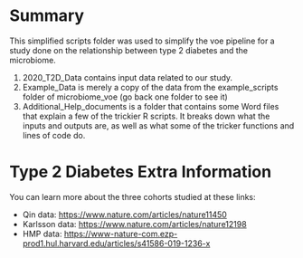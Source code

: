 # Summary
This simplified scripts folder was used to simplify the voe pipeline for a study done on the relationship between type 2 diabetes and the microbiome. 
1. 2020_T2D_Data contains input data related to our study.
2. Example_Data is merely a copy of the data from the example_scripts folder of microbiome_voe (go back one folder to see it)
3. Additional_Help_documents is a folder that contains some Word files that explain a few of the trickier R scripts. It breaks down what the inputs and outputs are, as well as what some of the tricker functions and lines of code do. 


# Type 2 Diabetes Extra Information

You can learn more about the three cohorts studied at these links: 
- Qin data: https://www.nature.com/articles/nature11450
- Karlsson data: https://www.nature.com/articles/nature12198
- HMP data: https://www-nature-com.ezp-prod1.hul.harvard.edu/articles/s41586-019-1236-x
